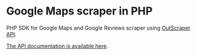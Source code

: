 # Google Maps scraper in PHP

PHP SDK for Google Maps and Google Reviews scraper using [OutScraper API](https://outscraper.com).

[The API documentation is available here](https://app.outscraper.com/api-docs).
